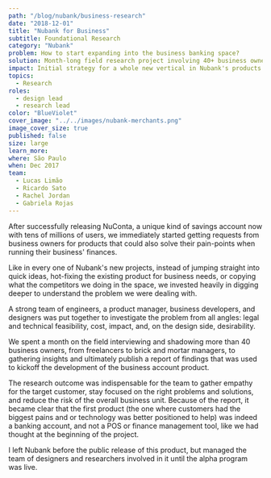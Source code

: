 ```yaml
---
path: "/blog/nubank/business-research"
date: "2018-12-01"
title: "Nubank for Business"
subtitle: Foundational Research
category: "Nubank"
problem: How to start expanding into the business banking space?
solution: Month-long field research project involving 40+ business owners of various profiles.
impact: Initial strategy for a whole new vertical in Nubank's products.
topics:
  - Research
roles:
  - design lead
  - research lead
color: "BlueViolet"
cover_image: "../../images/nubank-merchants.png"
image_cover_size: true
published: false
size: large
learn_more:
where: São Paulo
when: Dec 2017
team:
  - Lucas Limão
  - Ricardo Sato
  - Rachel Jordan
  - Gabriela Rojas
---
```


After successfully releasing NuConta, a unique kind of savings account now with tens of millions of users, we immediately started getting requests from business owners for products that could also solve their pain-points when running their business' finances.

Like in every one of Nubank's new projects, instead of jumping straight into quick ideas, hot-fixing the existing product for business needs, or copying what the competitors we doing in the space, we invested heavily in digging deeper to understand the problem we were dealing with.

A strong team of engineers, a product manager, business developers, and designers was put together to investigate the problem from all angles: legal and technical feasibility, cost, impact, and, on the design side, desirability.

We spent a month on the field interviewing and shadowing more than 40 business owners, from freelancers to brick and mortar managers, to gathering insights and ultimately publish a report of findings that was used to kickoff the development of the business account product.

The research outcome was indispensable for the team to gather empathy for the target customer, stay focused on the right problems and solutions, and reduce the risk of the overall business unit. Because of the report, it became clear that the first product (the one where customers had the biggest pains and or technology was better positioned to help) was indeed a banking account, and not a POS or finance management tool, like we had thought at the beginning of the project.

I left Nubank before the public release of this product, but managed the team of designers and researchers involved in it until the alpha program was live.
